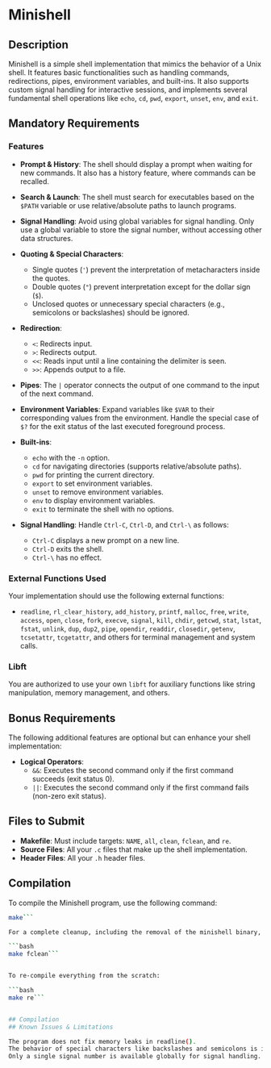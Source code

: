 # Minishell

## Description

Minishell is a simple shell implementation that mimics the behavior of a Unix shell. It features basic functionalities such as handling commands, redirections, pipes, environment variables, and built-ins. It also supports custom signal handling for interactive sessions, and implements several fundamental shell operations like `echo`, `cd`, `pwd`, `export`, `unset`, `env`, and `exit`.

## Mandatory Requirements

### Features

- **Prompt & History**: The shell should display a prompt when waiting for new commands. It also has a history feature, where commands can be recalled.
  
- **Search & Launch**: The shell must search for executables based on the `$PATH` variable or use relative/absolute paths to launch programs.

- **Signal Handling**: Avoid using global variables for signal handling. Only use a global variable to store the signal number, without accessing other data structures.

- **Quoting & Special Characters**:
  - Single quotes (`'`) prevent the interpretation of metacharacters inside the quotes.
  - Double quotes (`"`) prevent interpretation except for the dollar sign (`$`).
  - Unclosed quotes or unnecessary special characters (e.g., semicolons or backslashes) should be ignored.

- **Redirection**:
  - `<`: Redirects input.
  - `>`: Redirects output.
  - `<<`: Reads input until a line containing the delimiter is seen.
  - `>>`: Appends output to a file.

- **Pipes**: The `|` operator connects the output of one command to the input of the next command.

- **Environment Variables**: Expand variables like `$VAR` to their corresponding values from the environment. Handle the special case of `$?` for the exit status of the last executed foreground process.

- **Built-ins**:
  - `echo` with the `-n` option.
  - `cd` for navigating directories (supports relative/absolute paths).
  - `pwd` for printing the current directory.
  - `export` to set environment variables.
  - `unset` to remove environment variables.
  - `env` to display environment variables.
  - `exit` to terminate the shell with no options.

- **Signal Handling**: Handle `Ctrl-C`, `Ctrl-D`, and `Ctrl-\` as follows:
  - `Ctrl-C` displays a new prompt on a new line.
  - `Ctrl-D` exits the shell.
  - `Ctrl-\` has no effect.

### External Functions Used
Your implementation should use the following external functions:
- `readline`, `rl_clear_history`, `add_history`, `printf`, `malloc`, `free`, `write`, `access`, `open`, `close`, `fork`, `execve`, `signal`, `kill`, `chdir`, `getcwd`, `stat`, `lstat`, `fstat`, `unlink`, `dup`, `dup2`, `pipe`, `opendir`, `readdir`, `closedir`, `getenv`, `tcsetattr`, `tcgetattr`, and others for terminal management and system calls.

### Libft
You are authorized to use your own `libft` for auxiliary functions like string manipulation, memory management, and others.

## Bonus Requirements

The following additional features are optional but can enhance your shell implementation:

- **Logical Operators**:
  - `&&`: Executes the second command only if the first command succeeds (exit status 0).
  - `||`: Executes the second command only if the first command fails (non-zero exit status).

## Files to Submit

- **Makefile**: Must include targets: `NAME`, `all`, `clean`, `fclean`, and `re`.
- **Source Files**: All your `.c` files that make up the shell implementation.
- **Header Files**: All your `.h` header files.

## Compilation

To compile the Minishell program, use the following command:

```bash
make```

For a complete cleanup, including the removal of the minishell binary, use:

```bash
make fclean```


To re-compile everything from the scratch:

```bash
make re```


## Compilation
## Known Issues & Limitations

The program does not fix memory leaks in readline().
The behavior of special characters like backslashes and semicolons is intentionally limited.
Only a single signal number is available globally for signal handling.
